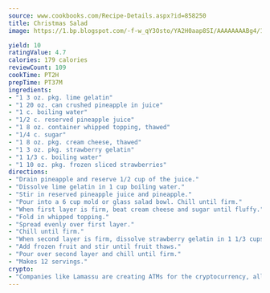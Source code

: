 ```yaml
---
source: www.cookbooks.com/Recipe-Details.aspx?id=858250
title: Christmas Salad
image: https://1.bp.blogspot.com/-f-w_qY3Osto/YA2H0aap8SI/AAAAAAAABg4/17myAO5s9b8JksYvWDXpYkaDlcY0g6k_gCLcBGAsYHQ/s296/3.png

yield: 10
ratingValue: 4.7
calories: 179 calories
reviewCount: 109
cookTime: PT2H
prepTime: PT37M
ingredients:
- "1 3 oz. pkg. lime gelatin"
- "1 20 oz. can crushed pineapple in juice"
- "1 c. boiling water"
- "1/2 c. reserved pineapple juice"
- "1 8 oz. container whipped topping, thawed"
- "1/4 c. sugar"
- "1 8 oz. pkg. cream cheese, thawed"
- "1 3 oz. pkg. strawberry gelatin"
- "1 1/3 c. boiling water"
- "1 10 oz. pkg. frozen sliced strawberries"
directions:
- "Drain pineapple and reserve 1/2 cup of the juice."
- "Dissolve lime gelatin in 1 cup boiling water."
- "Stir in reserved pineapple juice and pineapple."
- "Pour into a 6 cup mold or glass salad bowl. Chill until firm."
- "When first layer is firm, beat cream cheese and sugar until fluffy."
- "Fold in whipped topping."
- "Spread evenly over first layer."
- "Chill until firm."
- "When second layer is firm, dissolve strawberry gelatin in 1 1/3 cups boiling water."
- "Add frozen fruit and stir until fruit thaws."
- "Pour over second layer and chill until firm."
- "Makes 12 servings."
crypto:
- "Companies like Lamassu are creating ATMs for the cryptocurrency, allowing you to scan your Bitcoin QR code, enter your cash, and buy bitcoin with the push of a button."
---
```

